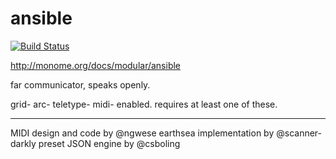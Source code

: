 # ansible

[![Build Status](https://travis-ci.org/monome/ansible.svg?branch=master)](https://travis-ci.org/monome/ansible)

http://monome.org/docs/modular/ansible

far communicator, speaks openly.

grid- arc- teletype- midi- enabled. requires at least one of these.


---

MIDI design and code by @ngwese
earthsea implementation by @scanner-darkly
preset JSON engine by @csboling
